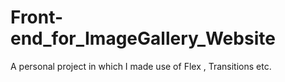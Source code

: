 # Front-end_for_ImageGallery_Website
A personal project in which I made use of Flex , Transitions etc.
